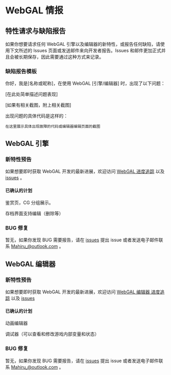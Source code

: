 # WebGAL 情报

## 特性请求与缺陷报告

如果你想要请求任何 WebGAL 引擎以及编辑器的新特性，或报告任何缺陷，请使用下文所述的 Issues 页面或发送邮件来向开发者报告。Issues 和邮件更加正式并且会被长期保存，因此需要通过这种方式来记录。

### 缺陷报告模板

你好，我是[名称或昵称]，在使用 WebGAL [引擎/编辑器] 时，出现了以下问题：

[在此处简单描述问题表现]

[如果有相关截图，附上相关截图]

出现问题的具体代码是这样的：

```
在这里展示具体出现故障的代码或编辑器编辑页面的截图
```

## WebGAL 引擎

### 新特性预告

如果想要即时获取 WebGAL 开发的最新进展，欢迎访问 [WebGAL 进度追踪](https://github.com/MakinoharaShoko/WebGAL/projects/1) 以及  [issues](https://github.com/MakinoharaShoko/WebGAL/issues) 。

#### 已确认的计划

鉴赏页，CG 分组展示。

存档界面支持编辑（删除等）

### BUG 修复

暂无，如果你发现 BUG 需要报告，请在 [issues](https://github.com/MakinoharaShoko/WebGAL/issues) 提出 issue 或者发送电子邮件联系 Mahiru_@outlook.com 。

## WebGAL 编辑器

### 新特性预告

如果想要即时获取 WebGAL 开发的最新进展，欢迎访问 [WebGAL 编辑器 进度追踪](https://github.com/users/MakinoharaShoko/projects/1) 以及 [issues](https://github.com/MakinoharaShoko/WebGAL_Terre/issues)

#### 已确认的计划

动画编辑器

调试器（可以查看和修改游戏内部变量和状态）

### BUG 修复

暂无，如果你发现 BUG 需要报告，请在 [issues](https://github.com/MakinoharaShoko/WebGAL_Terre/issues) 提出 issue 或者发送电子邮件联系 Mahiru_@outlook.com 。